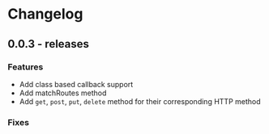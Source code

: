 # Changelog

## 0.0.3 - releases

### Features
 - Add class based callback support
 - Add matchRoutes method
 - Add `get`, `post`, `put`, `delete` method for their corresponding HTTP method

### Fixes